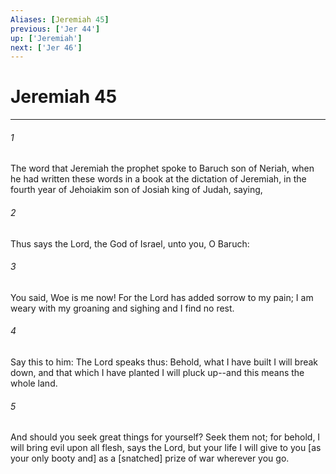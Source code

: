 ```yaml
---
Aliases: [Jeremiah 45]
previous: ['Jer 44']
up: ['Jeremiah']
next: ['Jer 46']
---
```

# Jeremiah 45

***














###### 1 






The word that Jeremiah the prophet spoke to Baruch son of Neriah, when he had written these words in a book at the dictation of Jeremiah, in the fourth year of Jehoiakim son of Josiah king of Judah, saying, 













###### 2 






Thus says the Lord, the God of Israel, unto you, O Baruch: 













###### 3 






You said, Woe is me now! For the Lord has added sorrow to my pain; I am weary with my groaning and sighing and I find no rest. 













###### 4 






Say this to him: The Lord speaks thus: Behold, what I have built I will break down, and that which I have planted I will pluck up--and this means the whole land. 













###### 5 






And should you seek great things for yourself? Seek them not; for behold, I will bring evil upon all flesh, says the Lord, but your life I will give to you [as your only booty and] as a [snatched] prize of war wherever you go.
